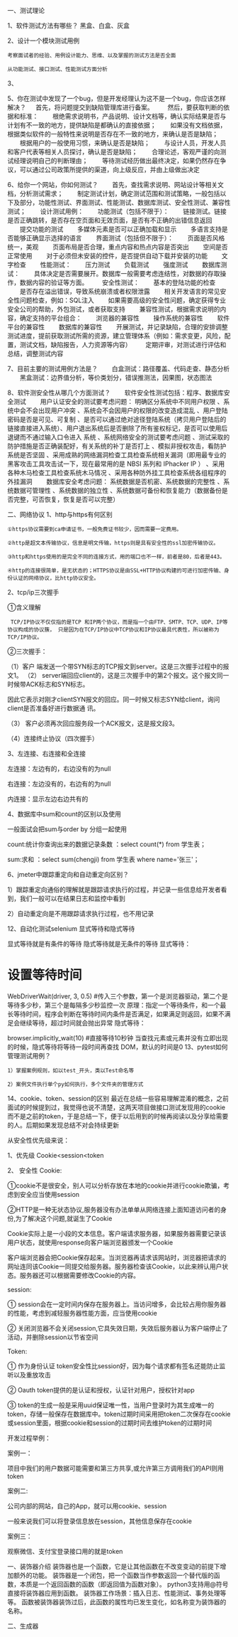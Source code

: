 一、测试理论

  1、软件测试方法有哪些？
    黑盒、白盒、灰盒
    
  2、设计一个模块测试用例
  
    考察面试者的经验、用例设计能力、思维、以及掌握的测试方法是否全面
    
    从功能测试、接口测试、性能测试方面分析
  
  3、


  5、你在测试中发现了一个bug，但是开发经理认为这不是一个bug，你应该怎样解决？
　  首先，将问题提交到缺陷管理库进行备案。
　　然后，要获取判断的依据和标准：
　　根绝需求说明书，产品说明、设计文档等，确认实际结果是否与计划有不一致的地方，提供缺陷是都确认的直接依据；
　　如果没有文档依据，根据类似软件的一般特性来说明是否存在不一致的地方，来确认是否是缺陷；
　　根据用户的一般使用习惯，来确认是否是缺陷；
　　与设计人员，开发人员和客户代表等相关人员探讨，确认是否是缺陷；
　　合理论述，客观严谨的向测试经理说明自己的判断理由；
　　等待测试经历做出最终决定，如果仍然存在争议，可以通过公司政策所提供的渠道，向上级反应，并由上级做出决定
  
  6、给你一个网站，你如何测试？
　　首先，查找需求说明、网站设计等相关文档，分析测试需求；
　　制定测试计划，确定测试范围和测试策略，一般包括以下及部分，功能性测试、界面测试、性能测试、数据库测试、安全性测试、兼容性测试；
　　设计测试用例：
　　功能测试（包括不限于）：
　　链接测试。链接是否正确跳转，是否存在空页面和无效页面，是否有不正确的出错信息返回
　　提交功能的测试
　　多媒体元素是否可以正确加载和显示
　　多语言支持是否能够正确显示选择的语言
　　界面测试（包括但不限于）：
　　页面是否风格统一，美观
　　页面布局是否合理，重点内容和热点内容是否突出
　　空间是否正常使用
　　对于必须但未安装的控件，是否提供自动下载并安装的功能
　　文字检查
　　性能测试：
　　压力测试
　　负载测试
　　强度测试
　　数据库测试：
　　具体决定是否需要展开。数据库一般需要考虑连结性，对数据的存取操作，数据内容的验证等方面。
　　安全性测试：
　　基本的登陆功能的检查
　　是否存在溢出错误，导致系统崩溃或者权限泄露
　　相关开发语言的常见安全性问题检查，例如：SQL注入
　　如果需要高级的安全性问题，确定获得专业安全公司的帮助，外包测试，或者获取支持
　　兼容性测试，根据需求说明的内容，确定支持的平台组合：
　　浏览器的兼容性
　　操作系统的兼容性
　　软件平台的兼容性
　　数据库的兼容性
　　开展测试，并记录缺陷，合理的安排调整测试进度，提前获取测试所需的资源，建立管理体系（例如：需求变更，风险，配置，测试文档，缺陷报告，人力资源等内容）
　　定期评审，对测试进行评估和总结，调整测试内容
  
  7、目前主要的测试用例方法是？
　　白盒测试：路径覆盖、代码走查、静态分析
　　黑盒测试：边界值分析，等价类划分，错误推测法，因果图，状态图法
  
 
  8、软件测安全性从哪几个方面测试？
　　软件安全性测试包括：程序、数据库安全测试
　　用户认证安全的测试要考虑问题： 明确区分系统中不同用户权限 、系统中会不会出现用户冲突 、系统会不会因用户的权限的改变造成混乱 、用户登陆密码是否是可见、可复制 、是否可以通过绝对途径登陆系统（拷贝用户登陆后的链接直接进入系统）、用户退出系统后是否删除了所有鉴权标记，是否可以使用后退键而不通过输入口令进入 系统 、系统网络安全的测试要考虑问题 、测试采取的防护措施是否正确装配好，有关系统的补丁是否打上 、模拟非授权攻击，看防护系统是否坚固 、采用成熟的网络漏洞检查工具检查系统相关漏洞（即用最专业的黑客攻击工具攻击试一下，现在最常用的是 NBSI 系列和 IPhacker IP ） 、采用各种木马检查工具检查系统木马情况 、采用各种防外挂工具检查系统各组程序的外挂漏洞
　　数据库安全考虑问题： 系统数据是否机密、系统数据的完整性 、系统数据可管理性 、系统数据的独立性 、系统数据可备份和恢复能力（数据备份是否完整，可否恢复，恢复是否可以完整）


二、网络协议
  1、http与https有何区别

    ①https协议需要到ca申请证书，一般免费证书较少，因而需要一定费用。

    ②http是超文本传输协议，信息是明文传输，https则是具有安全性的ssl加密传输协议。

    ③http和https使用的是完全不同的连接方式，用的端口也不一样，前者是80，后者是443。

    ④http的连接很简单，是无状态的；HTTPS协议是由SSL+HTTP协议构建的可进行加密传输、身份认证的网络协议，比http协议安全。
    

2、tcp/ip三次握手

  ①含义理解

     TCP/IP协议不仅仅指的是TCP 和IP两个协议，而是指一个由FTP、SMTP、TCP、UDP、IP等协议构成的协议簇， 只是因为在TCP/IP协议中TCP协议和IP协议最具代表性，所以被称为TCP/IP协议。

  ②三次握手：

   （1）客户 端发送一个带SYN标志的TCP报文到server。这是三次握手过程中的报文1。
   （2） server端回应client的，这是三次握手中的第2个报文。这个报文同一时候带ACK标志和SYN标志。

  因此它表示对刚才clientSYN报文的回应。同一时候又标志SYN给client，询问client是否准备好进行数据通 讯。

   （3） 客户必须再次回应服务段一个ACK报文，这是报文段3。

   （4）连接终止协议（四次握手）


3、左连接、右连接和全连接

   左连接：左边有的，右边没有的为null

   右连接：左边没有的，右边有的为null

   内连接：显示左边右边共有的

 

4、数据库中sum和count的区别以及使用

   一般面试会把sum与order by 分组一起使用

   count:统计你查询出来的数据记录条数  ：select count(*) from 学生表；

   sum:求和     ：select sum(chengji) from 学生表 where name='张三'；

 



 

6、jmeter中跟踪重定向和自动重定向区别？

 1）跟踪重定向通俗的理解就是跟踪请求执行的过程，并记录一些信息给开发者看到，我们一般可以在结果日志和监控中看到

 2）自动重定向是不用跟踪请求执行过程，也不用记录



12、自动化测试selenium 显式等待和隐式等待

显式等待就是有条件的等待
隐式等待就是无条件的等待
显式等待：

# 设置等待时间
WebDriverWait(driver, 3, 0.5) #传入三个参数，第一个是浏览器驱动，第二个是等待多少秒，第三个是每隔多少秒监控一次
原理：指定一个等待条件，和一个最长等待时间，程序会判断在等待时间内条件是否满足，如果满足则返回，如果不满足会继续等待，超过时间就会抛出异常
隐式等待：

browser.implicitly_wait(10) #直接等待10秒钟
当查找元素或元素并没有立即出现的时候，隐式等待将等待一段时间再查找 DOM，默认的时间是0
13、pytest如何管理测试用例？

    1）掌握案例规则，如以test_开头，类以Test命名等

    2）案例文件执行单个py如何执行，多个文件夹的管理方式

 14、cookie、token、session的区别
 最近在总结一些容易理解混淆的概念，之前面试的时候提到过，我觉得也说不清楚，这两天项目做接口测试发现用的cookie而不是之前的token，于是总结一下，便于以后用到的时候再阅读以及分享给需要的人。后期如果发现总结不对会持续更新

从安全性优先级来说：

1、优先级
Cookie<session<token

2、 安全性
Cookie:

①cookie不是很安全，别人可以分析存放在本地的cookie并进行cookie欺骗，考虑到安全应当使用session

②HTTP是一种无状态协议,服务器没有办法单单从网络连接上面知道访问者的身份,为了解决这个问题,就诞生了Cookie

Cookie实际上是一小段的文本信息。客户端请求服务器，如果服务器需要记录该用户状态，就使用response向客户端浏览器颁发一个Cookie

客户端浏览器会把Cookie保存起来。当浏览器再请求该网站时，浏览器把请求的网址连同该Cookie一同提交给服务器。服务器检查该Cookie，以此来辨认用户状态。服务器还可以根据需要修改Cookie的内容。

 

session:

①     session会在一定时间内保存在服务器上。当访问增多，会比较占用你服务器的性能，考虑到减轻服务器性能方面，应当使用cookie

②     关闭浏览器不会关闭session,它具失效日期，失效后服务器认为客户端停止了活动，并删除session以节省空间

 

Token:

①  作为身份认证 token安全性比session好，因为每个请求都有签名还能防止监听以及重放攻击

②  Oauth token提供的是认证和授权，认证针对用户，授权针对app

③  token的生成一般是采用uuid保证唯一性，当用户登录时为其生成唯一的token，存储一般保存在数据库中。token过期时间采用把token二次保存在cookie或session里面，根据cookie和session的过期时间去维护token的过期时间

 

开发过程举例：

案例一：

项目中我们的用户数据可能需要和第三方共享,或允许第三方调用我们的API则用token

案例二:

公司内部的网站，自己的App，就可以用cookie、session

一般来说我们可以将登录信息放在session，其他信息保存在cookie

案例三：

观察微信、支付宝登录接口用的就是token
                     


一、装饰器介绍
装饰器也是一个函数，它是让其他函数在不改变变动的前提下增加额外的功能。
装饰器是一个闭包，把一个函数当作参数返回一个替代版的函数，本质是一个返回函数的函数（即返回值为函数对象）。
python3支持用@符号直接将装饰器应用到函数。
装饰器工作场景：插入日志、性能测试、事务处理等等。
函数被装饰器装饰过后，此函数的属性均已发生变化，如名称变为装饰器的名称。

二、生成器


